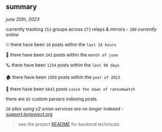 
## summary
_june 20th, 2023_

currently tracking `153` groups across `273` relays & mirrors - _`100` currently online_

⏲ there have been `10` posts within the `last 24 hours`

🦈 there have been `243` posts within the `month of june`

🪐 there have been `1254` posts within the `last 90 days`

🏚 there have been `1950` posts within the `year of 2023`

🦕 there have been `6641` posts `since the dawn of ransomwatch`

there are `82` custom parsers indexing posts

_`20` sites using v2 onion services are no longer indexed - [support.torproject.org](https://support.torproject.org/onionservices/v2-deprecation/)_

> see the project [README](https://github.com/joshhighet/ransomwatch#ransomwatch--) for backend technicals
